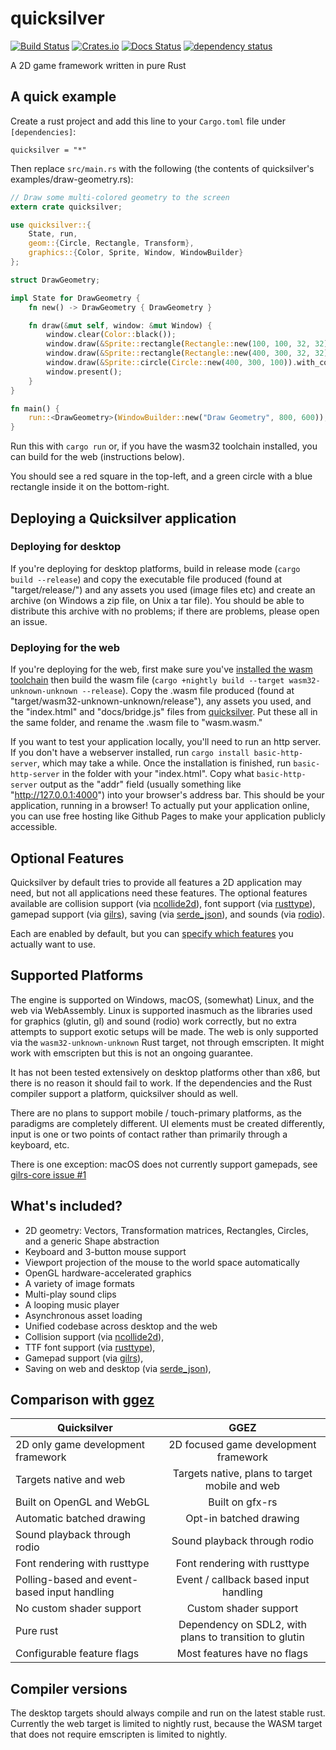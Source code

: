 # quicksilver

[![Build Status](https://travis-ci.org/ryanisaacg/quicksilver.svg)](https://travis-ci.org/ryanisaacg/quicksilver)
[![Crates.io](https://img.shields.io/crates/v/quicksilver.svg)](https://crates.io/crates/quicksilver)
[![Docs Status](https://docs.rs/quicksilver/badge.svg)](https://docs.rs/quicksilver)
[![dependency status](https://deps.rs/repo/github/ryanisaacg/quicksilver/status.svg)](https://deps.rs/repo/github/ryanisaacg/quicksilver)

A 2D game framework written in pure Rust

## A quick example

Create a rust project and add this line to your `Cargo.toml` file under `[dependencies]`:

    quicksilver = "*"

Then replace `src/main.rs` with the following (the contents of quicksilver's examples/draw-geometry.rs):

```rust
// Draw some multi-colored geometry to the screen
extern crate quicksilver;

use quicksilver::{
    State, run,
    geom::{Circle, Rectangle, Transform},
    graphics::{Color, Sprite, Window, WindowBuilder}
};

struct DrawGeometry;

impl State for DrawGeometry {
    fn new() -> DrawGeometry { DrawGeometry }

    fn draw(&mut self, window: &mut Window) {
        window.clear(Color::black());
        window.draw(&Sprite::rectangle(Rectangle::new(100, 100, 32, 32)).with_color(Color::red()));
        window.draw(&Sprite::rectangle(Rectangle::new(400, 300, 32, 32)).with_color(Color::blue()).with_transform(Transform::rotate(45)).with_z(10));
        window.draw(&Sprite::circle(Circle::new(400, 300, 100)).with_color(Color::green()));
        window.present();
    }
}

fn main() {
    run::<DrawGeometry>(WindowBuilder::new("Draw Geometry", 800, 600));
}
```

Run this with `cargo run` or, if you have the wasm32 toolchain installed, you can build for the web 
(instructions below).

You should see a red square in the top-left, and a green circle with a blue rectangle inside it 
on the bottom-right.

## Deploying a Quicksilver application


### Deploying for desktop

If you're deploying for desktop platforms, build in release mode (`cargo build --release`) 
and copy the executable file produced (found at "target/release/") and any assets you used (image files 
etc) and create an archive (on Windows a zip file, on Unix a tar file). You should be able to distribute
this archive with no problems; if there are problems, please open an issue.

### Deploying for the web

If you're deploying for the web, first make sure you've 
[installed the wasm toolchain](https://www.hellorust.com/news/native-wasm-target.html)
then build the wasm file (`cargo +nightly build --target wasm32-unknown-unknown --release`). Copy the .wasm
file produced (found at "target/wasm32-unknown-unknown/release"), any assets you used, and the "index.html"
and "docs/bridge.js" files from [quicksilver](https://github.com/ryanisaacg/quicksilver). Put these all in the
same folder, and rename the .wasm file to "wasm.wasm."

If you want to test your application locally, you'll need to run an http server. If you don't have a 
webserver installed, run `cargo install basic-http-server`, which may take a while. Once the installation
is finished, run `basic-http-server` in the folder with your "index.html". Copy what `basic-http-server`
output as the "addr" field (usually something like "http://127.0.0.1:4000") into your browser's address bar.
This should be your application, running in a browser! To actually put your application online, you can
use free hosting like Github Pages to make your application publicly accessible.


## Optional Features

Quicksilver by default tries to provide all features a 2D application may need, but not all applications need these features. 
The optional features available are 
collision support (via [ncollide2d](https://github.com/sebcrozet/ncollide)), 
font support (via [rusttype](https://github.com/redox-os/rusttype)), 
gamepad support (via [gilrs](https://gitlab.com/gilrs-project/gilrs)), 
saving (via [serde_json](https://github.com/serde-rs/json)),
and sounds (via [rodio](https://github.com/tomaka/rodio)). 

Each are enabled by default, but you can [specify which features](https://doc.rust-lang.org/cargo/reference/specifying-dependencies.html#choosing-features) you actually want to use. 

## Supported Platforms

The engine is supported on Windows, macOS, (somewhat) Linux, and the web via WebAssembly. 
Linux is supported inasmuch as the libraries used for graphics (glutin, gl) and sound (rodio) work correctly, 
but no extra attempts to support exotic setups will be made. 
The web is only supported via the `wasm32-unknown-unknown` Rust target, not through emscripten.
It might work with emscripten but this is not an ongoing guarantee.

It has not been tested extensively on desktop platforms other than x86, but there is no reason it should fail to work. If the dependencies and the Rust compiler support a platform, quicksilver should as well.

There are no plans to support mobile / touch-primary platforms, as the paradigms are completely different. UI elements must be created differently, input is one or two points of contact rather than primarily through a keyboard, etc. 

There is one exception: macOS does not currently support gamepads, see [gilrs-core issue #1](https://gitlab.com/gilrs-project/gilrs-core/issues/1)

## What's included?

- 2D geometry: Vectors, Transformation matrices, Rectangles, Circles, and a generic Shape abstraction
- Keyboard and 3-button mouse support
- Viewport projection of the mouse to the world space automatically
- OpenGL hardware-accelerated graphics
- A variety of image formats
- Multi-play sound clips
- A looping music player
- Asynchronous asset loading
- Unified codebase across desktop and the web
- Collision support (via [ncollide2d](https://github.com/sebcrozet/ncollide)), 
- TTF font support (via [rusttype](https://github.com/redox-os/rusttype)), 
- Gamepad support (via [gilrs](https://gitlab.com/gilrs-project/gilrs)), 
- Saving on web and desktop (via [serde_json](https://github.com/serde-rs/json)),

## Comparison with [ggez](https://github.com/ggez/ggez)

| Quicksilver | GGEZ |
|-|:-:|
| 2D only game development framework | 2D focused game development framework |
| Targets native and web | Targets native, plans to target mobile and web |
| Built on OpenGL and WebGL | Built on gfx-rs |
| Automatic batched drawing | Opt-in batched drawing |
| Sound playback through rodio | Sound playback through rodio |
| Font rendering with rusttype | Font rendering with rusttype |
| Polling-based and event-based input handling | Event / callback based input handling |
| No custom shader support | Custom shader support |
| Pure rust | Dependency on SDL2, with plans to transition to glutin |
| Configurable feature flags | Most features have no flags |

## Compiler versions

The desktop targets should always compile and run on the latest stable rust. 
Currently the web target is limited to nightly rust, because the WASM target that does not require emscripten is limited to nightly.

